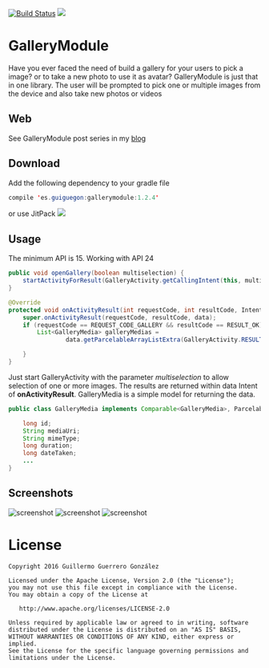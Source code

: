 [![Build Status](https://travis-ci.org/guiguegon/GalleryModule.svg?branch=master)](https://travis-ci.org/guiguegon/GalleryModule)
[![](https://jitpack.io/v/guiguegon/GalleryModule.svg)](https://jitpack.io/#guiguegon/GalleryModule)

# GalleryModule
Have you ever faced the need of build a gallery for your users to pick a image? or to take a new photo to use it as avatar? GalleryModule
is just that in one library. The user will be prompted to pick one or multiple images from the device and also take new photos or videos

## Web
See GalleryModule post series in my [blog](http://guiguegon.es/blog/)

## Download
Add the following dependency to your gradle file
```java
compile 'es.guiguegon:gallerymodule:1.2.4'
```

or use JitPack [![](https://jitpack.io/v/guiguegon/GalleryModule.svg)](https://jitpack.io/#guiguegon/GalleryModule)

## Usage
The minimum API is 15. Working with API 24

```java
public void openGallery(boolean multiselection) {
    startActivityForResult(GalleryActivity.getCallingIntent(this, multiselection), REQUEST_CODE_GALLERY);
}

@Override
protected void onActivityResult(int requestCode, int resultCode, Intent data) {
    super.onActivityResult(requestCode, resultCode, data);
    if (requestCode == REQUEST_CODE_GALLERY && resultCode == RESULT_OK) {
        List<GalleryMedia> galleryMedias =
                data.getParcelableArrayListExtra(GalleryActivity.RESULT_GALLERY_MEDIA_LIST);

    }
}
```

Just start GalleryActivity with the parameter *multiselection* to allow selection of one or more images. The results are returned
within data Intent of **onActivityResult**. GalleryMedia is a simple model for returning the data.

```java
public class GalleryMedia implements Comparable<GalleryMedia>, Parcelable {

    long id;
    String mediaUri;
    String mimeType;
    long duration;
    long dateTaken;
    ...
}
```

## Screenshots

![screenshot](screenshots/gallery.png)
![screenshot](screenshots/gallery_multiselection.png)
![screenshot](screenshots/take_photo.png)

License
=======

    Copyright 2016 Guillermo Guerrero González

    Licensed under the Apache License, Version 2.0 (the "License");
    you may not use this file except in compliance with the License.
    You may obtain a copy of the License at

       http://www.apache.org/licenses/LICENSE-2.0

    Unless required by applicable law or agreed to in writing, software
    distributed under the License is distributed on an "AS IS" BASIS,
    WITHOUT WARRANTIES OR CONDITIONS OF ANY KIND, either express or implied.
    See the License for the specific language governing permissions and
    limitations under the License.

